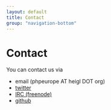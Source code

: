 ```yaml
---
layout: default
title: Contact
group: "navigation-bottom"
---
```


# Contact

You can contact us via

* email (phpeurope AT heigl DOT org)
* [twitter](https://twitter.com/phpeurope)
* [IRC (freenode)](http://webchat.freenode.net/#phpeurope)
* [github](https://github.com/PHPEurope)